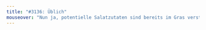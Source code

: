 ```yaml
---
title: "#3136: Üblich"
mouseover: "Nun ja, potentielle Salatzutaten sind bereits im Gras versteckt."
---
```



